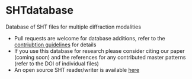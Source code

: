 # SHTdatabase
Database of SHT files for multiple diffraction modalities

- Pull requests are welcome for database additions, refer to the [contriubtion guidelines](https://github.com/EMsoft-org/SHTdatabase/blob/master/DatabaseConventions.md) for details
- If you use this database for research please consider citing our paper (coming soon) and the references for any contributed master patterns (refer to the DOI of individual files)
- An open source SHT reader/writer is available [here](https://github.com/EMsoft-org/SHTfile)
